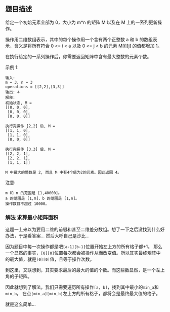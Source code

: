 ## 题目描述
给定一个初始元素全部为 0，大小为 m*n 的矩阵 M 以及在 M 上的一系列更新操作。

操作用二维数组表示，其中的每个操作用一个含有两个正整数 a 和 b 的数组表示，含义是将所有符合 0 <= i < a 以及 0 <= j < b 的元素 M[i][j] 的值都增加 1。

在执行给定的一系列操作后，你需要返回矩阵中含有最大整数的元素个数。

示例 1:
```
输入: 
m = 3, n = 3
operations = [[2,2],[3,3]]
输出: 4
解释: 
初始状态, M = 
[[0, 0, 0],
 [0, 0, 0],
 [0, 0, 0]]

执行完操作 [2,2] 后, M = 
[[1, 1, 0],
 [1, 1, 0],
 [0, 0, 0]]

执行完操作 [3,3] 后, M = 
[[2, 2, 1],
 [2, 2, 1],
 [1, 1, 1]]

M 中最大的整数是 2, 而且 M 中有4个值为2的元素。因此返回 4。
```
注意:
```
m 和 n 的范围是 [1,40000]。
a 的范围是 [1,m]，b 的范围是 [1,n]。
操作数目不超过 10000。
```

### 解法 求算最小矩阵面积
这题一上来以为要用二维的前缀和甚至二维差分数组。想了一下之后没找到什么好办法，于是看答案…
然后大呼自己是沙比…

因为题目中每一次操作都是吧`[a-1][b-1]`位置开始左上方的所有格子都+1。
那么一个显然的事实，`[0][0]`位置每次都会被操作从而改变值。所以其实最终矩阵中的最大值，就是`[0][0]`值，且等于操作次数。

到这里，又联想到，其实要求最后的最大的值的个数。而这些数显然，是一个左上角的子矩阵。

因此就想到了解法，我们只需要遍历所有操作`[a, b]`，找到其中最小的`min_a`和`min_b`。
在点`[min_a][min_b]`左上方的所有格子，都将会是最终最大值的格子。

就是这么简单…